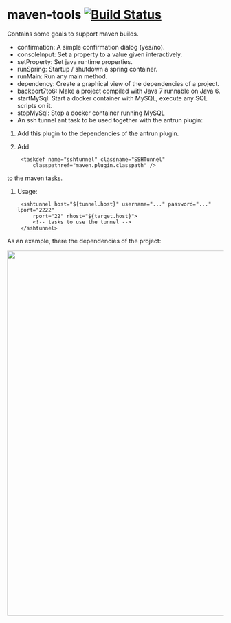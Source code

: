 maven-tools [![Build Status](https://travis-ci.org/nidi3/maven-tools.png?branch=master)](https://travis-ci.org/nidi3/maven-tools)
===========
Contains some goals to support maven builds.

- confirmation: A simple confirmation dialog (yes/no).
- consoleInput: Set a property to a value given interactively.
- setProperty: Set java runtime properties.
- runSpring: Startup / shutdown a spring container.
- runMain: Run any main method.
- dependency: Create a graphical view of the dependencies of a project.
- backport7to6: Make a project compiled with Java 7 runnable on Java 6.
- startMySql: Start a docker container with MySQL, execute any SQL scripts on it.
- stopMySql: Stop a docker container running MySQL
- An ssh tunnel ant task to be used together with the antrun plugin:

1. Add this plugin to the dependencies of the antrun plugin.
1. Add

        <taskdef name="sshtunnel" classname="SSHTunnel"
            classpathref="maven.plugin.classpath" />
to the maven tasks.
1. Usage:

        <sshtunnel host="${tunnel.host}" username="..." password="..." lport="2222"
            rport="22" rhost="${target.host}">
            <!-- tasks to use the tunnel -->
        </sshtunnel>

As an example, there the dependencies of the project:

<img src="https://rawgit.com/nidi3/build-tools/master/build-tools/dependencies.png" width="850">
